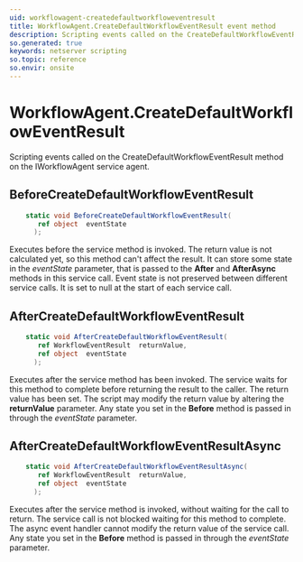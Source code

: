 ```yaml
---
uid: workflowagent-createdefaultworkfloweventresult
title: WorkflowAgent.CreateDefaultWorkflowEventResult event method
description: Scripting events called on the CreateDefaultWorkflowEventResult method on the WorkflowAgent service agent.
so.generated: true
keywords: netserver scripting
so.topic: reference
so.envir: onsite
---
```

# WorkflowAgent.CreateDefaultWorkflowEventResult

Scripting events called on the <see cref='M:SuperOffice.CRM.Services.IWorkflowAgent.CreateDefaultWorkflowEventResult'>CreateDefaultWorkflowEventResult</see> method on the <see cref='IWorkflowAgent'>IWorkflowAgent</see>  service agent.

## BeforeCreateDefaultWorkflowEventResult
```cs
    static void BeforeCreateDefaultWorkflowEventResult(
       ref object  eventState
      );
```
Executes before the service method is invoked.
The return value is not calculated yet, so this method can't affect the result.
It can store some state in the *eventState* parameter, that is passed to the **After** and **AfterAsync** methods in this service call.
Event state is not preserved between different service calls. It is set to null at the start of each service call.
## AfterCreateDefaultWorkflowEventResult
```cs
    static void AfterCreateDefaultWorkflowEventResult(
       ref WorkflowEventResult  returnValue,
       ref object  eventState
      );
```
Executes after the service method has been invoked. The service waits for this method to complete before returning the result to the caller.
The return value has been set. The script may modify the return value by altering the **returnValue** parameter.
Any state you set in the **Before** method is passed in through the *eventState* parameter.
## AfterCreateDefaultWorkflowEventResultAsync
```cs
    static void AfterCreateDefaultWorkflowEventResultAsync(
       ref WorkflowEventResult  returnValue,
       ref object  eventState
      );
```
Executes after the service method is invoked, without waiting for the call to return.
The service call is not blocked waiting for this method to complete.
The async event handler cannot modify the return value of the service call.
Any state you set in the **Before** method is passed in through the *eventState* parameter.


